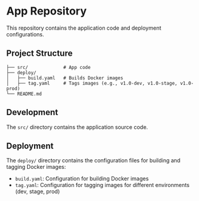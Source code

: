 # App Repository

This repository contains the application code and deployment configurations.

## Project Structure

```
├── src/             # App code
├── deploy/
│   ├── build.yaml   # Builds Docker images
│   ├── tag.yaml     # Tags images (e.g., v1.0-dev, v1.0-stage, v1.0-prod)
└── README.md
```

## Development

The `src/` directory contains the application source code.

## Deployment

The `deploy/` directory contains the configuration files for building and tagging Docker images:

- `build.yaml`: Configuration for building Docker images
- `tag.yaml`: Configuration for tagging images for different environments (dev, stage, prod)
